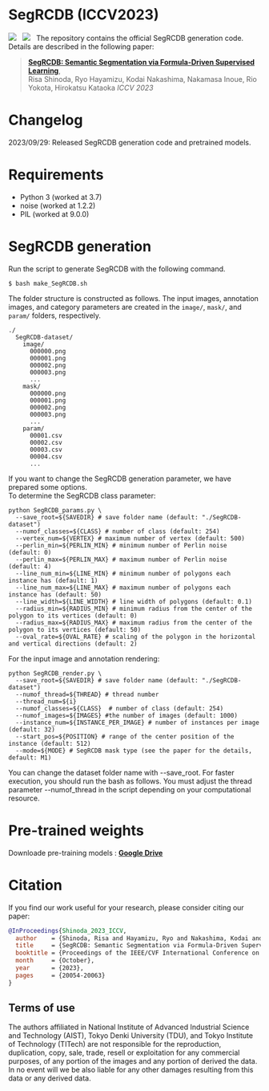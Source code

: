 # SegRCDB (ICCV2023)
<a href='https://openaccess.thecvf.com/content/ICCV2023/html/Shinoda_SegRCDB_Semantic_Segmentation_via_Formula-Driven_Supervised_Learning_ICCV_2023_paper.html'><img src='https://img.shields.io/badge/Paper-PDF-red'></a> &nbsp; 
<a href='https://dahlian00.github.io/SegRCDBPage/'><img src='https://img.shields.io/badge/Project-Page-Green'></a> &nbsp; 
The repository contains the official SegRCDB generation code.
Details are described in the following paper: 
> [**SegRCDB: Semantic Segmentation via Formula-Driven Supervised Learning**](https://openaccess.thecvf.com/content/ICCV2023/html/Shinoda_SegRCDB_Semantic_Segmentation_via_Formula-Driven_Supervised_Learning_ICCV_2023_paper.html),  
> Risa Shinoda, Ryo Hayamizu, Kodai Nakashima, Nakamasa Inoue, Rio Yokota, Hirokatsu Kataoka
> *ICCV 2023*

# Changelog
2023/09/29: Released SegRCDB generation code and pretrained models.

# Requirements
- Python 3 (worked at 3.7)
- noise (worked at 1.2.2)
- PIL (worked at 9.0.0)

# SegRCDB generation
Run the script to generate SegRCDB with the following command.

```shell
$ bash make_SegRCDB.sh
```

The folder structure is constructed as follows. The input images, annotation images, and category parameters are created in the ```image/```, ```mask/```, and ```param/``` folders, respectively. 

```
./
  SegRCDB-dataset/
    image/
      000000.png
      000001.png
      000002.png
      000003.png
      ...
    mask/
      000000.png
      000001.png
      000002.png
      000003.png
      ...
    param/
      00001.csv
      00002.csv
      00003.csv
      00004.csv
      ...
```
If you want to change the SegRCDB generation parameter, we have prepared some options.   
To determine the SegRCDB class parameter:

```
python SegRCDB_params.py \
  --save_root=${SAVEDIR} # save folder name (default: "./SegRCDB-dataset")
  --numof_classes=${CLASS} # number of class (default: 254)
  --vertex_num=${VERTEX} # maximum number of vertex (default: 500)
  --perlin_min=${PERLIN_MIN} # minimum number of Perlin noise (default: 0)
  --perlin_max=${PERLIN_MAX} # maximum number of Perlin noise (default: 4)
  --line_num_min=${LINE_MIN} # minimum number of polygons each instance has (default: 1)
  --line_num_max=${LINE_MAX} # maximum number of polygons each instance has (default: 50)
  --line_width=${LINE_WIDTH} # line width of polygons (default: 0.1)
  --radius_min=${RADIUS_MIN} # minimum radius from the center of the polygon to its vertices (default: 0)
  --radius_max=${RADIUS_MAX} # maximum radius from the center of the polygon to its vertices (default: 50)
  --oval_rate=${OVAL_RATE} # scaling of the polygon in the horizontal and vertical directions (default: 2)
```
For the input image and annotation rendering:
```
python SegRCDB_render.py \
  --save_root=${SAVEDIR} # save folder name (default: "./SegRCDB-dataset")
  --numof_thread=${THREAD} # thread number
  --thread_num=${i} 
  --numof_classes=${CLASS}  # number of class (default: 254)
  --numof_images=${IMAGES} #the number of images (default: 1000)
  --instance_num=${INSTANCE_PER_IMAGE} # number of instances per image (default: 32)
  --start_pos=${POSITION} # range of the center position of the instance (default: 512)
  --mode=${MODE} # SegRCDB mask type (see the paper for the details, default: M1)
```

You can change the dataset folder name with --save_root. For faster execution, you should run the bash as follows. You must adjust the thread parameter --numof_thread in the script depending on your computational resource.

# Pre-trained weights
Downloade pre-training models : [**Google Drive**](https://drive.google.com/drive/folders/1MGDnq6kZEzxgKquVnSO-B0UpT4N3ylwY?usp=sharing)

# Citation
If you find our work useful for your research, please consider citing our paper:
```bibtex
@InProceedings{Shinoda_2023_ICCV,
  author    = {Shinoda, Risa and Hayamizu, Ryo and Nakashima, Kodai and Inoue, Nakamasa and Yokota, Rio and Kataoka, Hirokatsu},
  title     = {SegRCDB: Semantic Segmentation via Formula-Driven Supervised Learning},
  booktitle = {Proceedings of the IEEE/CVF International Conference on Computer Vision (ICCV)},
  month     = {October},
  year      = {2023},
  pages     = {20054-20063}
}
```

## Terms of use
The authors affiliated in National Institute of Advanced Industrial Science and Technology (AIST), Tokyo Denki University (TDU), and Tokyo Institute of Technology (TITech) are not responsible for the reproduction, duplication, copy, sale, trade, resell or exploitation for any commercial purposes, of any portion of the images and any portion of derived the data. In no event will we be also liable for any other damages resulting from this data or any derived data.

